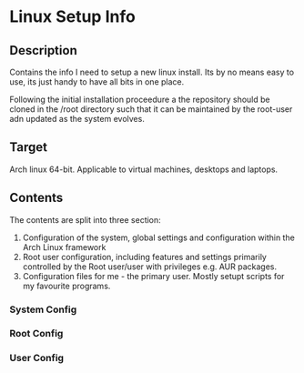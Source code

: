 
# Linux Setup Info

## Description

Contains the info I need to setup a new linux install. Its by no means easy to use, its just handy to have all bits in one place.

Following the initial installation proceedure a the repository should be cloned in the /root directory such that it can be maintained by the root-user adn updated as the system evolves.

## Target

Arch linux 64-bit.
Applicable to virtual machines, desktops and laptops.

## Contents

The contents are split into three section:

1. Configuration of the system, global settings and configuration within the Arch Linux framework
2. Root user configuration, including features and settings primarily controlled by the Root user/user with privileges e.g. AUR packages.
3. Configuration files for me - the primary user. Mostly setupt scripts for my favourite programs.

### System Config

### Root Config

### User Config

